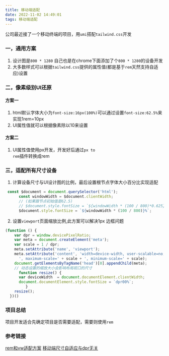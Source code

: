 ```yaml
---
title: 移动端适配
date: 2022-11-02 14:49:01
tags: 移动端适配
---
```


公司最近接了一个移动终端的项目，用<code>umi</code>搭配<code>tailwind.css</code>开发
### 一，通用方案
1. 设计图是<code>800 * 1280</code> 自己也是在chrome下面添加了个<code>800 * 1280</code>的设备开发
2. 大多数样式可以根据<code>tailwind.css</code>提供的属性值(都是基于<code>rem</code>天然支持自适应)设置
### 二，像素级别UI还原
#### 方案一
1. html默认字体大小为<code>font-size:16px(100%)</code>可以通过设置<code>font-size:62.5%</code>来实现1rem=10px
2. UI属性值就可以根据像素除以10来设置
#### 方案二
1. UI属性值使用px开发，开发好后通过<code>px to rem</code>插件转换成rem
### 三，适配所有尺寸设备
1. 计算设备尺寸与UI设计图的比例，最后设置根节点字体大小百分比实现适配

```javascript
 const $document = document.querySelector('html');
      const windowWidth = $document.clientWidth;
      // (如果跟节点初始值是62.5) 
      // $document.style.fontSize = `${windowWidth * (100 / 800)*0.625}%`;
      $document.style.fontSize = `${windowWidth * (100 / 800)}%`;

```
2. 设置<code>viewport</code>页面缩放比例,此方案可以解决1px 边框问题
```javascript
(function () {
    var dpr = window.devicePixelRatio;
    var meta = document.createElement('meta');
    var scale = 1 / dpr;
    meta.setAttribute('name', 'viewport');
    meta.setAttribute('content', 'width=device-width, user-scalable=no, initial-scale=' + scale +
      ', maximum-scale=' + scale + ', minimum-scale=' + scale);
    document.getElementsByTagName('head')[0].appendChild(meta);
    // 动态设置的缩放大小会影响布局视口的尺寸
      function resize() {
      var deviceWidth  = document.documentElement.clientWidth;
      document.documentElement.style.fontSize = `dpr00%`;
         }
    resize();
  })()
```
### 项目总结
项目开发适合先确定项目是否需要适配，需要则使用<code>rem</code>

### 参考链接
[rem和vw适配方案](https://www.jianshu.com/p/5b54be9dc063)
[移动端尺寸自适应与dpr无关](https://juejin.cn/post/6844903629111951373)
